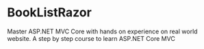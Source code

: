 # BookListRazor
Master ASP.NET MVC Core with hands on experience on real world website. A step by step course to learn ASP.NET Core MVC
